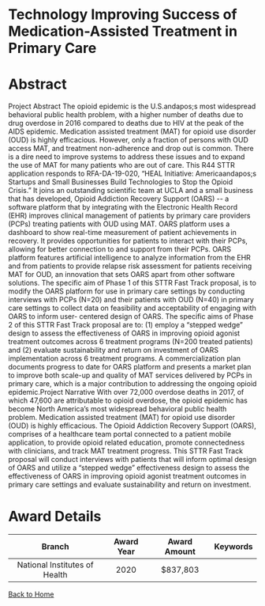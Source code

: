 
Technology Improving Success of Medication-Assisted Treatment in Primary Care
=============================================================================

# Abstract


Project Abstract
The opioid epidemic is the U.S.andapos;s most widespread behavioral public health problem, with a higher number of
deaths due to drug overdose in 2016 compared to deaths due to HIV at the peak of the AIDS epidemic.
Medication assisted treatment (MAT) for opioid use disorder (OUD) is highly efficacious. However, only a
fraction of persons with OUD access MAT, and treatment non-adherence and drop out is common. There is a
dire need to improve systems to address these issues and to expand the use of MAT for many patients who
are out of care. This R44 STTR application responds to RFA-DA-19-020, “HEAL Initiative: Americaandapos;s Startups
and Small Businesses Build Technologies to Stop the Opioid Crisis.” It joins an outstanding scientific team at
UCLA and a small business that has developed, Opioid Addiction Recovery Support (OARS) -- a software
platform that by integrating with the Electronic Health Record (EHR) improves clinical management of patients
by primary care providers (PCPs) treating patients with OUD using MAT. OARS platform uses a dashboard to
show real-time measurement of patient achievements in recovery. It provides opportunities for patients to
interact with their PCPs, allowing for better connection to and support from their PCPs. OARS platform
features artificial intelligence to analyze information from the EHR and from patients to provide relapse risk
assessment for patients receiving MAT for OUD, an innovation that sets OARS apart from other software
solutions. The specific aim of Phase 1 of this STTR Fast Track proposal, is to modify the OARS platform for
use in primary care settings by conducting interviews with PCPs (N=20) and their patients with OUD (N=40) in
primary care settings to collect data on feasibility and acceptability of engaging with OARS to inform user-
centered design of OARS. The specific aims of Phase 2 of this STTR Fast Track proposal are to: (1) employ a
“stepped wedge” design to assess the effectiveness of OARS in improving opioid agonist treatment outcomes
across 6 treatment programs (N=200 treated patients) and (2) evaluate sustainability and return on investment
of OARS implementation across 6 treatment programs. A commercialization plan documents progress to date
for OARS platform and presents a market plan to improve both scale-up and quality of MAT services delivered
by PCPs in primary care, which is a major contribution to addressing the ongoing opioid epidemic.Project Narrative
With over 72,000 overdose deaths in 2017, of which 47,600 are attributable to opioid overdose,
the opioid epidemic has become North America’s most widespread behavioral public health
problem. Medication assisted treatment (MAT) for opioid use disorder (OUD) is highly
efficacious. The Opioid Addiction Recovery Support (OARS), comprises of a healthcare team
portal connected to a patient mobile application, to provide opioid related education, promote
connectedness with clinicians, and track MAT treatment progress. This STTR Fast Track
proposal will conduct interviews with patients that will inform optimal design of OARS and utilize
a “stepped wedge” effectiveness design to assess the effectiveness of OARS in improving
opioid agonist treatment outcomes in primary care settings and evaluate sustainability and
return on investment.  

# Award Details

|Branch|Award Year|Award Amount|Keywords|
| :---: | :---: | :---: | :---: |
|National Institutes of Health|2020|$837,803||
  
  


[Back to Home](https://github.com/chrischow/dod_sbir_awards/Reports/JH/#2356)